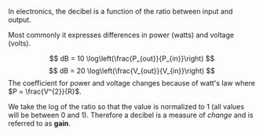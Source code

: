 In electronics, the decibel is a function of the ratio between input and output.

Most commonly it expresses differences in power (watts) and voltage (volts).

$$
dB = 10 \log\left(\frac{P_{out}}{P_{in}}\right)
$$
$$
dB = 20 \log\left(\frac{V_{out}}{V_{in}}\right)
$$
The coefficient for power and voltage changes because of watt's law where $P = \frac{V^{2}}{R}$.

We take the log of the ratio so that the value is normalized to 1 (all values will be between 0 and 1). Therefore a decibel is a measure of *change* and is referred to as **gain**.